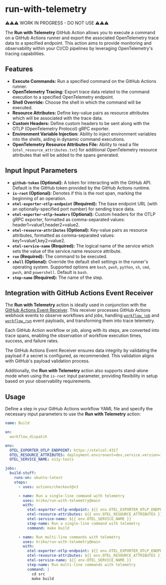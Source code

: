 # run-with-telemetry

⚠️⚠️⚠️ WORK IN PROGRESS - DO NOT USE ⚠️⚠️⚠️

The **Run with Telemetry** GitHub Action allows you to execute a command on a GitHub Actions runner and export the associated OpenTelemetry trace data to a specified endpoint. This action aims to provide monitoring and observability within your CI/CD pipelines by leveraging OpenTelemetry's tracing capabilities.

## Features

* **Execute Commands:** Run a specified command on the GitHub Actions runner.
* **OpenTelemetry Tracing:** Export trace data related to the command execution to a specified OpenTelemetry endpoint.
* **Shell Override:** Choose the shell in which the command will be executed.
* **Resource Attributes:** Define key-value pairs as resource attributes which will be associated with the trace data.
* **Custom Headers:** Define custom headers to be sent along with the OTLP (OpenTelemetry Protocol) gRPC exporter.
* **Environment Variable Injection:** Ability to inject environment variables into the shells, aiding in dynamic command executions.
* **OpenTelemetry Resource Attributes File:** Ability to read a file (`otel_resource_attributes.txt`) for additional OpenTelemetry resource attributes that will be added to the spans generated.

## Input Input Parameters

* **`github-token` (Optional):** A token for interacting with the GitHub API. Default is the GitHub token provided by the GitHub Actions runtime.
* **`is-root` (Optional):** Denotes if this is the root span, marking the beginning of an operation.
* **`otel-exporter-otlp-endpoint` (Required):** The base endpoint URL (with an optionally-specified port number) for sending trace data.
* **`otel-exporter-otlp-headers` (Optional):** Custom headers for the OTLP gRPC exporter, formatted as comma-separated values: header1=value1,header2=value2.
* **`otel-resource-attributes` (Optional):** Key-value pairs as resource attributes, formatted as comma-separated values: key1=value1,key2=value2.
* **`otel-service-name` (Required):** The logical name of the service which sets the value of the service.name resource attribute.
* **`run` (Required):** The command to be executed.
* **`shell` (Optional):** Override the default shell settings in the runner's operating system. Supported options are `bash`, `pwsh`, `python`, `sh`, `cmd`, `pwsh`, and `powershell`. Default is `bash`.
* **`step-name` (Required):** The name of the step.

## Integration with GitHub Actions Event Receiver

The **Run with Telemetry** action is ideally used in conjunction with the [GitHub Actions Event Receiver](#). This receiver processes GitHub Actions webhook events to observe workflows and jobs, handling [`workflow_job`](https://docs.github.com/en/webhooks/webhook-events-and-payloads#workflow_job) and [`workflow_run`](https://docs.github.com/en/webhooks/webhook-events-and-payloads#workflow_run) event payloads, and transforming them into trace telemetry.

Each GitHub Action workflow or job, along with its steps, are converted into trace spans, enabling the observation of workflow execution times, success, and failure rates.

The GitHub Actions Event Receiver ensures data integrity by validating the payload if a secret is configured, as recommended. This validation aligns with GitHub's payload validation process.

Additionally, the **Run with Telemetry** action also supports stand-alone mode when using the `is-root` input parameter, providing flexibility in setup based on your observability requirements.

## Usage

Define a step in your GitHub Actions workflow YAML file and specify the necessary input parameters to use the **Run with Telemetry** action:

```yaml
name: Build

on:
  workflow_dispatch

env:
  OTEL_EXPORTER_OTLP_ENDPOINT: https://otelcol:4317
  OTEL_RESOURCE_ATTRIBUTES: deployment.environent=dev,service.version=1.0.0
  OTEL_SERVICE_NAME: o11y-tools

jobs:
  build-stuff:
    runs-on: ubuntu-latest
    steps:
      - uses: actions/checkout@v3

      - name: Run a single-line command with telemetry
        uses: krzko/run-with-telemetry@main
        with:
          otel-exporter-otlp-endpoint: ${{ env.OTEL_EXPORTER_OTLP_ENDPOINT }}
          otel-resource-attributes: ${{ env.OTEL_RESOURCE_ATTRIBUTES }}
          otel-service-name: ${{ env.OTEL_SERVICE_NAME }}
          step-name: Run a single-line command with telemetry
          command: make build

      - name: Run multi-line commands with telemetry
        uses: krzko/run-with-telemetry@main
        with:
          otel-exporter-otlp-endpoint: ${{ env.OTEL_EXPORTER_OTLP_ENDPOINT }}
          otel-resource-attributes: ${{ env.OTEL_RESOURCE_ATTRIBUTES }}
          otel-service-name: ${{ env.OTEL_SERVICE_NAME }}
          step-name: Run multi-line commands with telemetry
          command: |
            cd src
            make build
```
